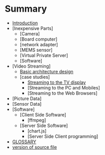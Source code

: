 # Summary

* [Introduction](README.md)
* [Inexpensive Parts]
    * [Camera]
    * [Board computer]
    * [network adapter]
    * [MEMS sensor]
    * [Virtual Private Server]
    * [Software]
* [Video Streaming]
  * [Basic architecture design](BA_streaming.md)
  * [case studies]
    * [Streaming to the TV display](Streaming_on_TV.md)
    * [Streaming to the PC and Mobiles]
    * [Streaming to the Web Browsers]
* [Picture Data]
* [Sensor Data]
* [Software]
  * [Client Side Software]
    * [ffmpeg] 
  * [Server Side Software]
    * [chart.js]
    * [Server Side Client programming]
* [GLOSSARY](GLOSSARY.md)
* [version of source file](version.md)
